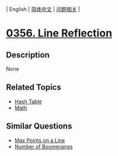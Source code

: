 
| English | [简体中文](README.md) | [问题相关](QUESTION.md) |
# [0356. Line Reflection](https://leetcode-cn.com/problems/line-reflection/)
## Description
None
## Related Topics
- [Hash Table](https://leetcode-cn.com/tag/hash-table)
- [Math](https://leetcode-cn.com/tag/math)
## Similar Questions
- [Max Points on a Line](../0149/README_EN.md)
- [Number of Boomerangs](../0447/README_EN.md)
